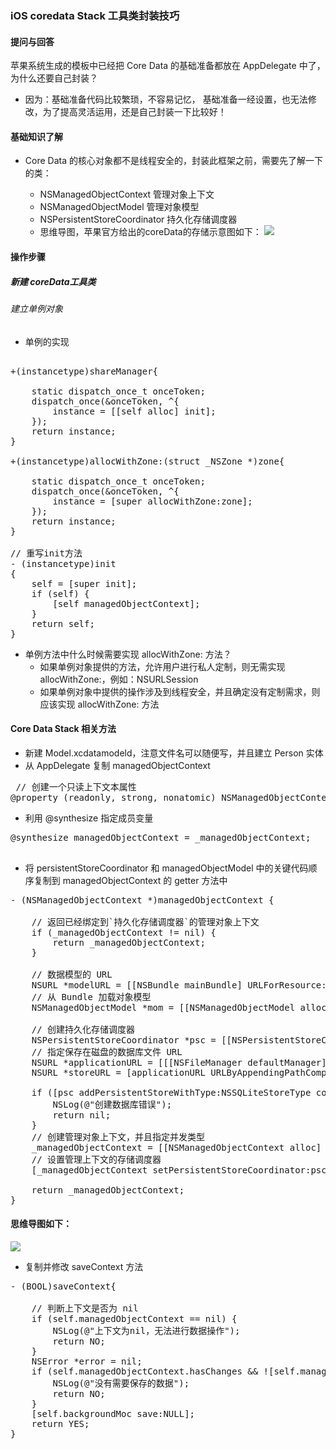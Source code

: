 ### iOS coredata Stack 工具类封装技巧

#### 提问与回答
  苹果系统生成的模板中已经把 Core Data 的基础准备都放在 AppDelegate 中了，为什么还要自己封装？

 * 因为：基础准备代码比较繁琐，不容易记忆， 基础准备一经设置，也无法修改，为了提高灵活运用，还是自己封装一下比较好！
 
 
#### 基础知识了解
* Core Data 的核心对象都不是线程安全的，封装此框架之前，需要先了解一下的类：

  + NSManagedObjectContext 管理对象上下文
  + NSManagedObjectModel 管理对象模型
  + NSPersistentStoreCoordinator 持久化存储调度器

  - 思维导图，苹果官方给出的coreData的存储示意图如下：
  ![](http://d.picphotos.baidu.com/album/s%3D1100%3Bq%3D90/sign=b95df227758b4710ca2ff9cdf3fef88c/6a63f6246b600c3384b8d4ce1d4c510fd8f9a1f6.jpg)
  
#### 操作步骤
##### 新建 coreData工具类
###### 建立单例对象
 * 单例的实现
<pre> 
+(instancetype)shareManager{
    
    static dispatch_once_t onceToken;
    dispatch_once(&onceToken, ^{
        instance = [[self alloc] init];
    });
    return instance;
}

+(instancetype)allocWithZone:(struct _NSZone *)zone{
    
    static dispatch_once_t onceToken;
    dispatch_once(&onceToken, ^{
        instance = [super allocWithZone:zone];
    });
    return instance;
}

// 重写init方法
- (instancetype)init
{
    self = [super init];
    if (self) {
        [self managedObjectContext];
    }
    return self;
} 
</pre>

- 单例方法中什么时候需要实现 allocWithZone: 方法？
   + 如果单例对象提供的方法，允许用户进行私人定制，则无需实现 allocWithZone:，例如：NSURLSession
   + 如果单例对象中提供的操作涉及到线程安全，并且确定没有定制需求，则应该实现 allocWithZone: 方法
   
#### Core Data Stack 相关方法
* 新建 Model.xcdatamodeld，注意文件名可以随便写，并且建立 Person 实体
* 从 AppDelegate 复制 managedObjectContext

<pre>
 // 创建一个只读上下文本属性
@property (readonly, strong, nonatomic) NSManagedObjectContext *managedObjectContext;
</pre>
* 利用 @synthesize 指定成员变量

<pre>
@synthesize managedObjectContext = _managedObjectContext;

</pre>

*  将 persistentStoreCoordinator 和 managedObjectModel 中的关键代码顺序复制到 managedObjectContext 的 getter 方法中


<pre>
- (NSManagedObjectContext *)managedObjectContext {

    // 返回已经绑定到`持久化存储调度器`的管理对象上下文
    if (_managedObjectContext != nil) {
        return _managedObjectContext;
    }

    // 数据模型的 URL
    NSURL *modelURL = [[NSBundle mainBundle] URLForResource:modelName withExtension:@"momd"];
    // 从 Bundle 加载对象模型
    NSManagedObjectModel *mom = [[NSManagedObjectModel alloc] initWithContentsOfURL:modelURL];

    // 创建持久化存储调度器
    NSPersistentStoreCoordinator *psc = [[NSPersistentStoreCoordinator alloc] initWithManagedObjectModel:mom];
    // 指定保存在磁盘的数据库文件 URL
    NSURL *applicationURL = [[[NSFileManager defaultManager] URLsForDirectory:NSDocumentDirectory inDomains:NSUserDomainMask] lastObject];
    NSURL *storeURL = [applicationURL URLByAppendingPathComponent:dbName];

    if ([psc addPersistentStoreWithType:NSSQLiteStoreType configuration:nil URL:storeURL options:nil error:NULL] == nil) {
        NSLog(@"创建数据库错误");
        return nil;
    }
    // 创建管理对象上下文，并且指定并发类型
    _managedObjectContext = [[NSManagedObjectContext alloc] initWithConcurrencyType:NSMainQueueConcurrencyType];
    // 设置管理上下文的存储调度器
    [_managedObjectContext setPersistentStoreCoordinator:psc];

    return _managedObjectContext;
}
</pre>

#### 思维导图如下：
![](http://c.picphotos.baidu.com/album/s%3D1100%3Bq%3D90/sign=40d998200e24ab18e416e53605caddbc/e850352ac65c103841fcb3c4b5119313b07e8931.jpg)

* 复制并修改 saveContext 方法
<pre>
- (BOOL)saveContext{
    
    // 判断上下文是否为 nil
    if (self.managedObjectContext == nil) {
        NSLog(@"上下文为nil，无法进行数据操作");
        return NO;
    }
    NSError *error = nil;
    if (self.managedObjectContext.hasChanges && ![self.managedObjectContext save:&error]) {
        NSLog(@"没有需要保存的数据");
        return NO;
    }
    [self.backgroundMoc save:NULL];
    return YES;
}

</pre>
 

